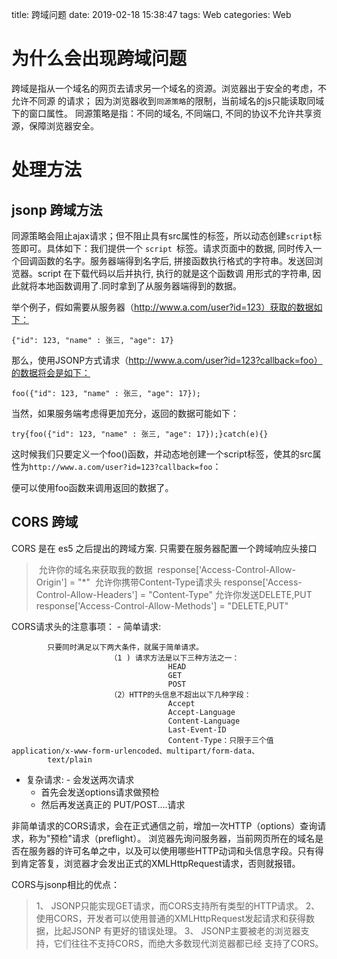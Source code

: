 title: 跨域问题
date: 2019-02-18 15:38:47
tags: Web
categories: Web

# 为什么会出现跨域问题

跨域是指从一个域名的网页去请求另一个域名的资源。浏览器出于安全的考虑，不允许不同源
的请求；
因为浏览器收到`同源策略`的限制，当前域名的js只能读取同域下的窗口属性。
同源策略是指：不同的域名, 不同端口, 不同的协议不允许共享资源，保障浏览器安全。

<!--more-->

# 处理方法

## jsonp 跨域方法

同源策略会阻止ajax请求；但不阻止具有src属性的标签，所以动态创建`script`标签即可。具体如下：
​      我们提供一个 `script `标签。请求页面中的数据, 同时传入一个回调函数的名字。服务器端得到名字后,
​      拼接函数执行格式的字符串。发送回浏览器。script 在下载代码以后并执行, 执行的就是这个函数调
用形式的字符串,
​      因此就将本地函数调用了.同时拿到了从服务器端得到的数据。

举个例子，假如需要从服务器（http://www.a.com/user?id=123）获取的数据如下：

`{"id": 123, "name" : 张三, "age": 17}`

那么，使用JSONP方式请求（http://www.a.com/user?id=123?callback=foo）的数据将会是如下： 

`foo({"id": 123, "name" : 张三, "age": 17});`

当然，如果服务端考虑得更加充分，返回的数据可能如下： 

`try{foo({"id": 123, "name" : 张三, "age": 17});}catch(e){}`

这时候我们只要定义一个foo()函数，并动态地创建一个script标签，使其的src属性为`http://www.a.com/user?id=123?callback=foo`： 

便可以使用foo函数来调用返回的数据了。 



## CORS 跨域

CORS 是在 es5 之后提出的跨域方案. 只需要在服务器配置一个跨域响应头接口

> ​                  允许你的域名来获取我的数据
> ​                  response['Access-Control-Allow-Origin'] = "*"
> ​                  允许你携带Content-Type请求头
> ​                  response['Access-Control-Allow-Headers'] = "Content-Type"
> ​                  允许你发送DELETE,PUT
> ​                  response['Access-Control-Allow-Methods'] = "DELETE,PUT"

CORS请求头的注意事项：
          - 简单请求:

            只要同时满足以下两大条件，就属于简单请求。
            ​              （1 ) 请求方法是以下三种方法之一：
            ​                           HEAD
            ​                           GET
            ​                           POST
            ​              （2）HTTP的头信息不超出以下几种字段：
            ​                           Accept
            ​                           Accept-Language
            ​                           Content-Language
            ​                           Last-Event-ID
            ​                           Content-Type：只限于三个值application/x-www-form-urlencoded、multipart/form-data、
            text/plain

- 复杂请求:
         - 会发送两次请求
     - 首先会发送options请求做预检
     - 然后再发送真正的 PUT/POST....请求            

非简单请求的CORS请求，会在正式通信之前，增加一次HTTP（options）查询请求，称为"预检"请求（preflight）。
浏览器先询问服务器，当前网页所在的域名是否在服务器的许可名单之中，以及可以使用哪些HTTP动词和头信息字段。只有得到肯定答复，浏览器才会发出正式的XMLHttpRequest请求，否则就报错。

CORS与jsonp相比的优点：

> 1、 JSONP只能实现GET请求，而CORS支持所有类型的HTTP请求。
> 2、 使用CORS，开发者可以使用普通的XMLHttpRequest发起请求和获得数据，比起JSONP
> 有更好的错误处理。
> 3、 JSONP主要被老的浏览器支持，它们往往不支持CORS，而绝大多数现代浏览器都已经
> 支持了CORS。